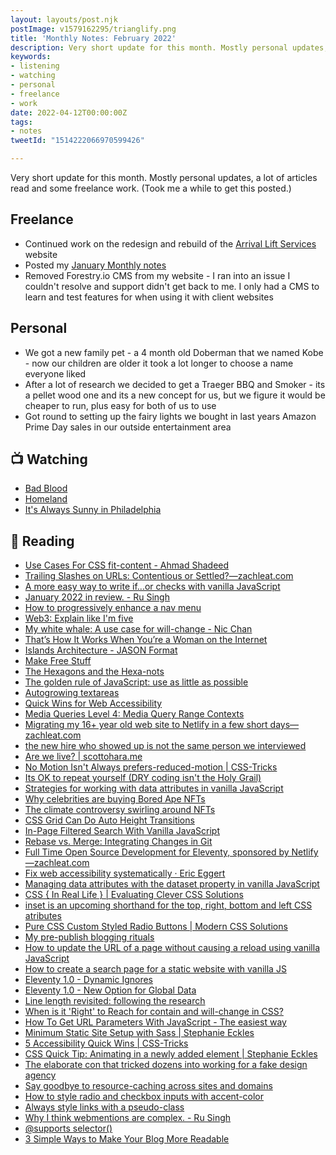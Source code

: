 ```yaml
---
layout: layouts/post.njk
postImage: v1579162295/trianglify.png
title: 'Monthly Notes: February 2022'
description: Very short update for this month. Mostly personal updates, a lot of articles read and some freelance work
keywords:
- listening
- watching
- personal
- freelance
- work
date: 2022-04-12T00:00:00Z
tags:
- notes
tweetId: "1514222066970599426"

---
```


Very short update for this month. Mostly personal updates, a lot of articles read and some freelance work. (Took me a while to get this posted.)

## Freelance
- Continued work on the redesign and rebuild of the [Arrival Lift Services](https://www.arrival-lifts.co.uk "Arrival Lift Services") website
- Posted my [January Monthly notes](/notes/monthly-notes-january-2022/ "Monthly Notes: January 2022")
- Removed Forestry.io CMS from my website - I ran into an issue I couldn't resolve and support didn't get back to me. I only had a CMS to learn and test features for when using it with client websites

## Personal
- We got a new family pet - a 4 month old Doberman that we named Kobe - now our children are older it took a lot longer to choose a name everyone liked
- After a lot of research we decided to get a Traeger BBQ and Smoker - its a pellet wood one and its a new concept for us, but we figure it would be cheaper to run, plus easy for both of us to use
- Got round to setting up the fairy lights we bought in last years Amazon Prime Day sales in our outside entertainment area


## 📺 Watching
- [Bad Blood](https://www.netflix.com/gb/TITLE/80221787 "Bad Blood")
- [Homeland](https://www.netflix.com/gb/title/70180387 "Homeland")
- [It's Always Sunny in Philadelphia](https://www.netflix.com/gb/title/70136141 "It's Always Sunny in Philadelphia")

## 📖 Reading
- [Use Cases For CSS fit-content - Ahmad Shadeed](http://ishadeed.com/snippet/fit-content/ "Use Cases For CSS fit-content - Ahmad Shadeed")
- [Trailing Slashes on URLs: Contentious or Settled?—zachleat.com](https://www.zachleat.com/web/trailing-slash/ "Trailing Slashes on URLs: Contentious or Settled?—zachleat.com")
- [A more easy way to write if...or checks with vanilla JavaScript](https://gomakethings.com/a-more-easy-way-to-write-if...or-checks-with-vanilla-javascript/ "A more easy way to write if...or checks with vanilla JavaScript")
- [January 2022 in review. - Ru Singh](https://rusingh.com/january-2022-in-review/ "January 2022 in review. - Ru Singh")
- [How to progressively enhance a nav menu](https://gomakethings.com/how-to-progressively-enhance-a-nav-menu/ "How to progressively enhance a nav menu")
- [Web3: Explain like I'm five](https://abhirajb.hashnode.dev/web3-explain-like-im-five "Web3: Explain like I'm five")
- [My white whale: A use case for will-change - Nic Chan](https://www.nicchan.me/blog/a-use-case-for-will-change/ "My white whale: A use case for will-change - Nic Chan")
- [That’s How It Works When You’re a Woman on the Internet](https://lyz.substack.com/p/thats-how-it-works-when-youre-a-woman "That’s How It Works When You’re a Woman on the Internet")
- [Islands Architecture - JASON Format](https://jasonformat.com/islands-architecture/ "Islands Architecture - JASON Format")
- [Make Free Stuff](https://mxb.dev/blog/make-free-stuff/ "Make Free Stuff")
- [The Hexagons and the Hexa-nots](https://daverupert.com/2022/01/hexagons/ "The Hexagons and the Hexa-nots")
- [The golden rule of JavaScript: use as little as possible](https://gomakethings.com/the-golden-rule-of-javascript-use-as-little-as-possible/ "The golden rule of JavaScript: use as little as possible")
- [Autogrowing textareas](https://gomakethings.com/autogrowing-textareas/ "Autogrowing textareas")
- [Quick Wins for Web Accessibility](https://a11y.coffee/quick-wins/ "Quick Wins for Web Accessibility")
- [Media Queries Level 4: Media Query Range Contexts](https://www.bram.us/2021/10/26/media-queries-level-4-media-query-range-contexts/ "Media Queries Level 4: Media Query Range Contexts")
- [Migrating my 16+ year old web site to Netlify in a few short days—zachleat.com](https://www.zachleat.com/web/zachleat-on-netlify/ "Migrating my 16+ year old web site to Netlify in a few short days—zachleat.com")
- [the new hire who showed up is not the same person we interviewed](https://www.askamanager.org/2022/01/the-new-hire-who-showed-up-is-not-the-same-person-we-interviewed.html "the new hire who showed up is not the same person we interviewed")
- [Are we live? | scottohara.me](https://www.scottohara.me/blog/2022/02/05/are-we-live.html "Are we live? | scottohara.me")
- [No Motion Isn't Always prefers-reduced-motion | CSS-Tricks](https://css-tricks.com/nuking-motion-with-prefers-reduced-motion/ "No Motion Isn't Always prefers-reduced-motion | CSS-Tricks")
- [Its OK to repeat yourself (DRY coding isn't the Holy Grail)](https://gomakethings.com/its-ok-to-repeat-yourself-dry-coding-isnt-the-holy-grail/ "Its OK to repeat yourself (DRY coding isn't the Holy Grail)")
- [Strategies for working with data attributes in vanilla JavaScript](https://gomakethings.com/strategies-for-working-with-data-attributes-in-vanilla-javascript/ "Strategies for working with data attributes in vanilla JavaScript")
- [Why celebrities are buying Bored Ape NFTs](https://www.polygon.com/22904893/nft-explainer-why-celebrities-buy-bored-ape-yacht-club-jimmy-fallon-paris-hilton "Why celebrities are buying Bored Ape NFTs")
- [The climate controversy swirling around NFTs](https://www.theverge.com/2021/3/15/22328203/nft-cryptoart-ethereum-blockchain-climate-change "The climate controversy swirling around NFTs")
- [CSS Grid Can Do Auto Height Transitions](https://css-tricks.com/css-grid-can-do-auto-height-transitions/ "CSS Grid Can Do Auto Height Transitions")
- [In-Page Filtered Search With Vanilla JavaScript](https://css-tricks.com/in-page-filtered-search-with-vanilla-javascript/ "In-Page Filtered Search With Vanilla JavaScript")
- [Rebase vs. Merge: Integrating Changes in Git](https://css-tricks.com/rebase-vs-merge-integrating-changes-in-git/ "Rebase vs. Merge: Integrating Changes in Git")
- [Full Time Open Source Development for Eleventy, sponsored by Netlify—zachleat.com](https://www.zachleat.com/web/eleventy-oss/ "Full Time Open Source Development for Eleventy, sponsored by Netlify—zachleat.com")
- [Fix web accessibility systematically · Eric Eggert](https://yatil.net/blog/fix-web-accessibility-systematically "Fix web accessibility systematically · Eric Eggert")
- [Managing data attributes with the dataset property in vanilla JavaScript](https://gomakethings.com/managing-data-attributes-with-the-dataset-property-in-vanilla-javascript/ "Managing data attributes with the dataset property in vanilla JavaScript")
- [CSS { In Real Life } | Evaluating Clever CSS Solutions](https://css-irl.info/evaluating-clever-css-solutions/ "CSS { In Real Life } | Evaluating Clever CSS Solutions")
- [inset is an upcoming shorthand for the top, right, bottom and left CSS atributes](https://www.stefanjudis.com/today-i-learned/inset-is-a-shorthand-for-top-right-bottom-and-left/ "inset is an upcoming shorthand for the top, right, bottom and left CSS atributes")
- [Pure CSS Custom Styled Radio Buttons | Modern CSS Solutions](https://moderncss.dev/pure-css-custom-styled-radio-buttons/ "Pure CSS Custom Styled Radio Buttons | Modern CSS Solutions")
- [My pre-publish blogging rituals](https://daverupert.com/2021/10/pre-publish-blogging-rituals/ "My pre-publish blogging rituals")
- [How to update the URL of a page without causing a reload using vanilla JavaScript](https://gomakethings.com/how-to-update-the-url-of-a-page-without-causing-a-reload-using-vanilla-javascript/ "How to update the URL of a page without causing a reload using vanilla JavaScript")
- [How to create a search page for a static website with vanilla JS](https://gomakethings.com/how-to-create-a-search-page-for-a-static-website-with-vanilla-js/ "How to create a search page for a static website with vanilla JS")
- [Eleventy 1.0 - Dynamic Ignores](https://www.raymondcamden.com/2021/10/15/eleventy-10-dynamic-ignores "Eleventy 1.0 - Dynamic Ignores")
- [Eleventy 1.0 - New Option for Global Data](https://www.raymondcamden.com/2021/11/02/eleventy-10-new-option-for-global-data "Eleventy 1.0 - New Option for Global Data")
- [Line length revisited: following the research](https://css-tricks.com/line-length-revisited-following-the-research/ "Line length revisited: following the research")
- [When is it 'Right' to Reach for contain and will-change in CSS?](https://css-tricks.com/when-is-it-right-to-reach-for-contain-and-will-change-in-css/ "When is it 'Right' to Reach for contain and will-change in CSS?")
- [How To Get URL Parameters With JavaScript - The easiest way](https://html-online.com/articles/get-url-parameters-javascript/ "How To Get URL Parameters With JavaScript - The easiest way")
- [Minimum Static Site Setup with Sass | Stephanie Eckles](https://thinkdobecreate.com/articles/minimum-static-site-sass-setup/?utm_campaign=Animating+Element+Appearance+and+Minimum+Sass+Setup+%7C+ModernCSS+Newsletter+%2334+-+7637256&utm_medium=email&utm_source=convertkit "Minimum Static Site Setup with Sass | Stephanie Eckles")
- [5 Accessibility Quick Wins | CSS-Tricks](https://css-tricks.com/5-accessibility-quick-wins-you-can-implement-today/ "5 Accessibility Quick Wins | CSS-Tricks")
- [CSS Quick Tip: Animating in a newly added element | Stephanie Eckles](https://thinkdobecreate.com/articles/css-animating-newly-added-element/?utm_campaign=Animating+Element+Appearance+and+Minimum+Sass+Setup+%7C+ModernCSS+Newsletter+%2334+-+7637256&utm_medium=email&utm_source=convertkit "CSS Quick Tip: Animating in a newly added element | Stephanie Eckles")
- [The elaborate con that tricked dozens into working for a fake design agency](https://www.bbc.com/news/uk-60387324 "The elaborate con that tricked dozens into working for a fake design agency")
- [Say goodbye to resource-caching across sites and domains](https://www.stefanjudis.com/notes/say-goodbye-to-resource-caching-across-sites-and-domains/ "Say goodbye to resource-caching across sites and domains")
- [How to style radio and checkbox inputs with accent-color](https://www.stefanjudis.com/snippets/how-to-style-and-define-the-color-of-radio-and-checkbox-inputs/ "How to style radio and checkbox inputs with accent-color")
- [Always style links with a pseudo-class](https://www.tempertemper.net/blog/always-style-links-with-a-pseudo-class "Always style links with a pseudo-class")
- [Why I think webmentions are complex. - Ru Singh](https://rusingh.com/why-think-webmentions-complex/ "Why I think webmentions are complex. - Ru Singh")
- [@supports selector()](https://css-tricks.com/supports-selector/ "@supports selector()")
- [3 Simple Ways to Make Your Blog More Readable](https://lo-victoria.com/3-simple-ways-to-make-your-blog-more-readable "3 Simple Ways to Make Your Blog More Readable")
